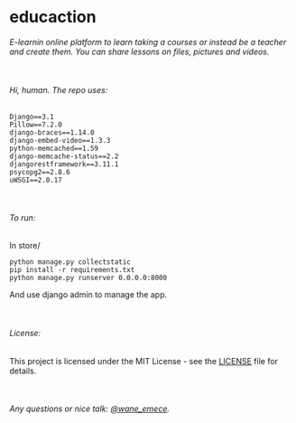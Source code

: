 &nbsp;

# educaction
 

*E-learnin online platform to learn taking a courses or instead be a teacher and create them. You can share lessons on files, pictures and videos.*

&nbsp;
###### Hi, human. The repo uses:
 
```
Django==3.1
Pillow==7.2.0
django-braces==1.14.0
django-embed-video==1.3.3
python-memcached==1.59
django-memcache-status==2.2
djangorestframework==3.11.1
psycopg2==2.8.6
uWSGI==2.0.17
```

&nbsp;
###### To run: 

In store/
  
```
python manage.py collectstatic
pip install -r requirements.txt 
python manage.py runserver 0.0.0.0:8000
```
And use django admin to manage the app.

&nbsp;
###### License:
This project is licensed under the MIT License - see the [LICENSE](https://github.com/BirdOnTheBranch/educaction/blob/master/LICENSE) file for details.

&nbsp;
###### Any questions or nice talk: [@wane_emece](https://twitter.com/WaneEmece).
